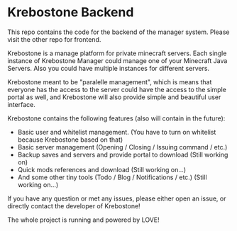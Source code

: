 # Krebostone Backend

This repo contains the code for the backend of the manager system. Please visit the other repo for frontend.

Krebostone is a manage platform for private minecraft servers. Each single instance of Krebostone Manager could manage one of your Minecraft Java Servers. Also you could have multiple instances for different servers.

Krebostone meant to be "paralelle management", which is means that everyone has the access to the server could have the access to the simple portal as well, and Krebostone will also provide simple and beautiful user interface.

Krebostone contains the following features (also will contain in the future):
- Basic user and whitelist management. (You have to turn on whitelist because Krebostone based on that)
- Basic server management (Opening / Closing / Issuing command / etc.)
- Backup saves and servers and provide portal to download (Still working on)
- Quick mods references and download (Still working on...)
- And some other tiny tools (Todo / Blog / Notifications / etc.) (Still working on...)

If you have any question or met any issues, please either open an issue, or directly contact the developer of Krebostone!

The whole project is running and powered by LOVE!

